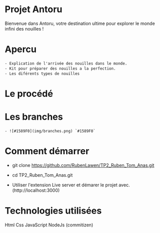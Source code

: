 # Projet Antoru

Bienvenue dans Antoru, votre destination ultime pour explorer le monde infini des nouilles !

# Apercu

    - Explication de l'arrivée des nouilles dans le monde.
    - Kit pour préparer des nouilles a la perfection.
    - Les diférents types de nouilles

# Le procédé

# Les branches

    - ![#1589F0](img/branches.png) `#1589F0`

# Comment démarrer

- git clone https://github.com/RubenLawen/TP2_Ruben_Tom_Anas.git

- cd TP2_Ruben_Tom_Anas.git

- Utiliser l'extension Live server et démarer le projet avec. (http://localhost:3000)

# Technologies utilisées

Html
Css
JavaScript
NodeJs (commitizen)
